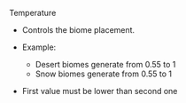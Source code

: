Temperature


* Controls the biome placement.


* Example:
  * Desert biomes generate from 0.55 to 1
  * Snow biomes generate from 0.55 to 1


* First value must be lower than second one